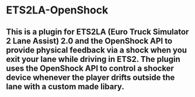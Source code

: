 # ETS2LA-OpenShock

## This is a plugin for ETS2LA (Euro Truck Simulator 2 Lane Assist) 2.0 and the OpenShock API to provide physical feedback via a shock when you exit your lane while driving in ETS2. The plugin uses the OpenShock API to control a shocker device whenever the player drifts outside the lane with a custom made libary.
    
